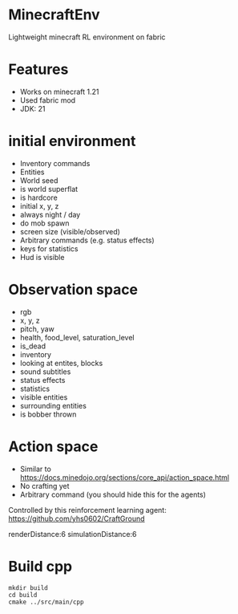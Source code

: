 # MinecraftEnv

Lightweight minecraft RL environment on fabric

# Features

- Works on minecraft 1.21
- Used fabric mod
- JDK: 21

# initial environment
- Inventory commands
- Entities
- World seed
- is world superflat
- is hardcore
- initial x, y, z
- always night / day
- do mob spawn
- screen size (visible/observed)
- Arbitrary commands (e.g. status effects)
- keys for statistics
- Hud is visible

# Observation space

- rgb
- x, y, z
- pitch, yaw
- health, food_level, saturation_level
- is_dead
- inventory
- looking at entites, blocks
- sound subtitles
- status effects
- statistics
- visible entities
- surrounding entities
- is bobber thrown

# Action space

- Similar to https://docs.minedojo.org/sections/core_api/action_space.html
- No crafting yet
- Arbitrary command (you should hide this for the agents)

Controlled by this reinforcement learning agent: https://github.com/yhs0602/CraftGround

renderDistance:6
simulationDistance:6


# Build cpp
```
mkdir build
cd build
cmake ../src/main/cpp
```